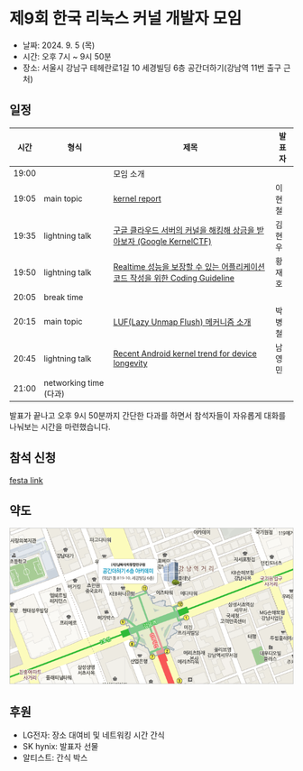 # 제9회 한국 리눅스 커널 개발자 모임

* 날짜: 2024. 9. 5 (목)
* 시간: 오후 7시 ~ 9시 50분
* 장소: 서울시 강남구 테헤란로1길 10 세경빌딩 6층 공간더하기(강남역 11번 출구 근처)

## 일정

| 시간 | 형식 | 제목 | 발표자 |
|----|----|----|----|
| 19:00 | | 모임 소개 | |
| 19:05 | main topic | [kernel report](session-01) | 이현철 |
| 19:35 | lightning talk | [구글 클라우드 서버의 커널을 해킹해 상금을 받아보자 (Google KernelCTF)](lightning-01) | 김현우 |
| 19:50 | lightning talk | [Realtime 성능을 보장할 수 있는 어플리케이션 코드 작성을 위한 Coding Guideline](lightning-02) | 황재호 |
| 20:05 | break time | | |
| 20:15 | main topic | [LUF(Lazy Unmap Flush) 메커니즘 소개](session-02) | 박병철 |
| 20:45 | lightning talk | [Recent Android kernel trend for device longevity](lightning-03) | 남영민 |
| 21:00 | networking time (다과) | |

발표가 끝나고 오후 9시 50분까지 간단한 다과를 하면서 참석자들이
자유롭게 대화를 나눠보는 시간을 마련했습니다.

## 참석 신청
[festa link](https://festa.io/events/5756)

## 약도

![공간더하기 약도](../space_plus.gif)

## 후원
* LG전자: 장소 대여비 및 네트워킹 시간 간식
* SK hynix: 발표자 선물
* 알티스트: 간식 박스

